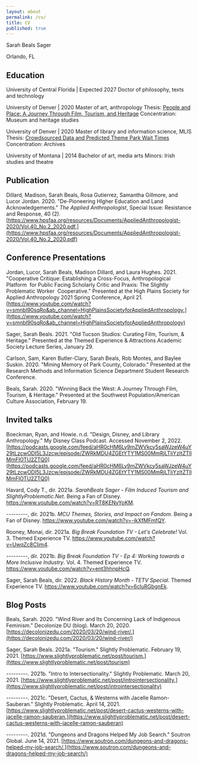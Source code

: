 ```yaml
---
layout: about
permalink: /cv/
title: CV
published: true
---
```


Sarah Beals Sager

Orlando, FL

## Education 

University of Central Florida | Expected 2027
Doctor of philosophy, texts and technology 

University of Denver | 2020
Master of art, anthropology
Thesis: [People and Place: A Journey Through Film, Tourism, and Heritage](https://digitalcommons.du.edu/etd/1725/)
Concentration: Museum and heritage studies

University of Denver | 2020
Master of library and information science, MLIS
Thesis: [Crowdsourced Data and Predicted Theme Park Wait Times](https://www.sarahbeals.com/capstone)
Concentration: Archives

University of Montana | 2014
Bachelor of art, media arts
Minors: Irish studies and theatre

## Publication 

Dillard, Madison, Sarah Beals, Rosa Gutierrez, Samantha Gillmore, and
    Lucor Jordan. 2020. "De-Pioneering HIgher Education and Land
    Acknowledgements." *The Applied Anthropologist*, Special Issue:
    Resistance and Response, 40 (2).
    [https://www.hpsfaa.org/resources/Documents/AppliedAnthropologist-2020/Vol.40_No.2_2020.pdf.](https://www.hpsfaa.org/resources/Documents/AppliedAnthropologist-2020/Vol.40_No.2_2020.pdf)

## Conference Presentations 

Jordan, Lucor, Sarah Beals, Madison Dillard, and Laura Hughes. 2021.
    "Cooperative Critique: Establishing a Cross-Focus, Anthropological
    Platform  for Public Facing Scholarly Critic and Praxis: The Slightly
    Problematic Worker  Cooperative." Presented at the High Plains Society
    for Applied Anthropology 2021 Spring Conference, April 21.
    [https://www.youtube.com/watch?v=smnbI90sqRo&ab_channel=HighPlainsSocietyforAppliedAnthropology.](https://www.youtube.com/watch?v=smnbI90sqRo&ab_channel=HighPlainsSocietyforAppliedAnthropology)

Sager, Sarah Beals. 2021. "Old Tucson Studios: Curating Film, Tourism, &
    Heritage." Presented at the Themed Experience & Attractions Academic
    Society Lecture Series, January 29.

Carlson, Sam, Karen Butler-Clary, Sarah Beals, Rob Montes, and Baylee
    Suskin. 2020. "Mining Memory of Park County, Colorado." Presented at the
    Research Methods and Information Science Department Student Research
    Conference.

Beals, Sarah. 2020. "Winning Back the West: A Journey Through Film,
    Tourism, & Heritage." Presented at the Southwest Population/American
    Culture Association, February 19.

## Invited talks 

Boeckman, Ryan, and Howie. n.d. "Design, Disney, and Library
    Anthropology." My Disney Class Podcast. Accessed November 2, 2022.
    [https://podcasts.google.com/feed/aHR0cHM6Ly9mZWVkcy5saWJzeW4uY29tLzcwODI5L3Jzcw/episode/ZWRkMDU4ZGEtYTY1MS00MmRjLTliYzItZTllMmFlOTU2ZTQ0](https://podcasts.google.com/feed/aHR0cHM6Ly9mZWVkcy5saWJzeW4uY29tLzcwODI5L3Jzcw/episode/ZWRkMDU4ZGEtYTY1MS00MmRjLTliYzItZTllMmFlOTU2ZTQ0)

Havard, Cody T., dir. 2021a. *SarahBeals Sager - Film Induced Tourism
    and SlightlyProblematic.Net*. Being a Fan of Disney.
    <https://www.youtube.com/watch?v=RT8KENyYoKM>.

---------, dir. 2021b. *MCU Themes, Stories, and Impact on Fandom*.
    Being a Fan of Disney. <https://www.youtube.com/watch?v=-ikXfMFmfQY>.

Rooney, Monai, dir. 2021a. *Big Break Foundation TV - Let's Celebrate!*
    Vol. 3. Themed Experience TV.
    <https://www.youtube.com/watch?v=UwqZc8CIim4>.

---------, dir. 2021b. *Big Break Foundation TV - Ep 4: Working towards
    a More Inclusive Industry*. Vol. 4. Themed Experience TV.
    <https://www.youtube.com/watch?v=ent3hhnpHcQ>.

Sager, Sarah Beals, dir. 2022. *Black History Month - TETV Special*.
    Themed Experience TV. <https://www.youtube.com/watch?v=6cluRGbgnEk>.

## Blog Posts 

Beals, Sarah. 2020. "Wind River and Its Concerning Lack of Indigenous
    Feminism." Decolonize DU (blog). March 20, 2020.
    [https://decolonizedu.com/2020/03/20/wind-river/.](https://decolonizedu.com/2020/03/20/wind-river/)

Sager, Sarah Beals. 2021a. "Tourism." Slightly Problematic. February 19, 2021.
    [https://www.slightlyproblematic.net/post/tourism.](https://www.slightlyproblematic.net/post/tourism)

---------. 2021b. "Intro to Intersectionality." Slightly Problematic.
    March 20, 2021.
    [https://www.slightlyproblematic.net/post/introintersectionality.](https://www.slightlyproblematic.net/post/introintersectionality)

---------. 2021c. "Desert, Cactus, & Westerns with Jacelle
    Ramon-Sauberan." Slightly Problematic. April 14, 2021.
    [https://www.slightlyproblematic.net/post/desert-cactus-westerns-with-jacelle-ramon-sauberan.](https://www.slightlyproblematic.net/post/desert-cactus-westerns-with-jacelle-ramon-sauberan)

---------. 2021d. "Dungeons and Dragons Helped My Job Search." Soutron
    Global. June 14, 2021.
    [https://www.soutron.com/dungeons-and-dragons-helped-my-job-search/.](https://www.soutron.com/dungeons-and-dragons-helped-my-job-search/)
